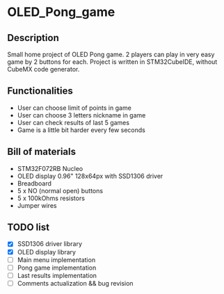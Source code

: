 # OLED_Pong_game

## Description
Small home project of OLED Pong game. 2 players can play in very easy game by 2 buttons for each. Project is written in STM32CubeIDE, without CubeMX code generator. 

## Functionalities
- User can choose limit of points in game
- User can choose 3 letters nickname in game
- User can check results of last 5 games
- Game is a little bit harder every few seconds

## Bill of materials
- STM32F072RB Nucleo
- OLED display 0.96" 128x64px with SSD1306 driver
- Breadboard
- 5 x NO (normal open) buttons
- 5 x 100kOhms resistors
- Jumper wires

## TODO list
- [x] SSD1306 driver library
- [x] OLED display library
- [ ] Main menu implementation
- [ ] Pong game implementation
- [ ] Last results implementation
- [ ] Comments actualization && bug revision
